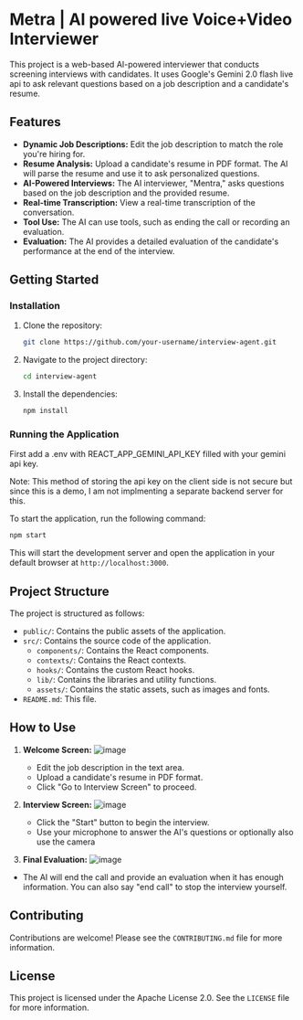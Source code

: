 # Metra | AI powered live Voice+Video Interviewer

This project is a web-based AI-powered interviewer that conducts screening interviews with candidates. It uses Google's Gemini 2.0 flash live api to ask relevant questions based on a job description and a candidate's resume.

## Features

-   **Dynamic Job Descriptions:** Edit the job description to match the role you're hiring for.
-   **Resume Analysis:** Upload a candidate's resume in PDF format. The AI will parse the resume and use it to ask personalized questions.
-   **AI-Powered Interviews:** The AI interviewer, "Mentra," asks questions based on the job description and the provided resume.
-   **Real-time Transcription:** View a real-time transcription of the conversation.
-   **Tool Use:** The AI can use tools, such as ending the call or recording an evaluation.
-   **Evaluation:** The AI provides a detailed evaluation of the candidate's performance at the end of the interview.

## Getting Started


### Installation

1.  Clone the repository:
    ```bash
    git clone https://github.com/your-username/interview-agent.git
    ```
2.  Navigate to the project directory:
    ```bash
    cd interview-agent
    ```
3.  Install the dependencies:
    ```bash
    npm install
    ```

### Running the Application

First add a .env with REACT_APP_GEMINI_API_KEY filled with your gemini api key.

Note: This method of storing the api key on the client side is not secure but since this is a demo, I am not implmenting a separate backend server for this.

To start the application, run the following command:

```bash
npm start
```

This will start the development server and open the application in your default browser at `http://localhost:3000`.

## Project Structure

The project is structured as follows:

-   `public/`: Contains the public assets of the application.
-   `src/`: Contains the source code of the application.
    -   `components/`: Contains the React components.
    -   `contexts/`: Contains the React contexts.
    -   `hooks/`: Contains the custom React hooks.
    -   `lib/`: Contains the libraries and utility functions.
    -   `assets/`: Contains the static assets, such as images and fonts.
-   `README.md`: This file.

## How to Use

1.  **Welcome Screen:**
  ![image](https://github.com/user-attachments/assets/c9c8213f-57b0-4a1f-a6e8-b9509be49ab6)

    -   Edit the job description in the text area.
    -   Upload a candidate's resume in PDF format.
    -   Click "Go to Interview Screen" to proceed.
2.  **Interview Screen:**
   ![image](https://github.com/user-attachments/assets/e8b0a5ac-b95f-4de1-bc4f-e4d891bad38b)

    -   Click the "Start" button to begin the interview.
    -   Use your microphone to answer the AI's questions or optionally also use the camera
    
    
4.  **Final Evaluation:**
   ![image](https://github.com/user-attachments/assets/e2062dff-4ecf-4357-8580-84325576889c)

-   The AI will end the call and provide an evaluation when it has enough information. You can also say "end call" to stop the interview yourself.

## Contributing

Contributions are welcome! Please see the `CONTRIBUTING.md` file for more information.

## License

This project is licensed under the Apache License 2.0. See the `LICENSE` file for more information.

